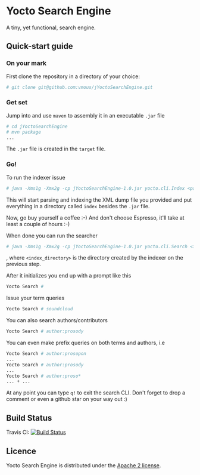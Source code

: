 # Yocto Search Engine

A tiny, yet functional, search engine.

## Quick-start guide

### On your mark
First clone the repository in a directory of your choice:
```sh
# git clone git@github.com:vmous/jYoctoSearchEngine.git
```

### Get set
Jump into and use `maven` to assembly it in an executable `.jar` file
```sh
# cd jYoctoSearchEngine
# mvn package
...
```

The `.jar` file is created in the `target` file.

### Go!
To run the indexer issue
```sh
# java -Xms1g -Xmx2g -cp jYoctoSearchEngine-1.0.jar yocto.cli.Index <path_to_XML_dump>
```

This will start parsing and indexing the XML dump file you provided and put everything in a directory called `index` besides the `.jar` file.

Now, go buy yourself a coffee :-) And don't choose Espresso, it'll take at least a couple of hours :-)

When done you can run the searcher
```sh
# java -Xms1g -Xmx2g -cp jYoctoSearchEngine-1.0.jar yocto.cli.Search <index_directory>
```
, where `<index_directory>` is the directory created by the indexer on the previous step.

After it initializes you end up with a prompt like this
```sh
Yocto Search #
```  

Issue your term queries
```sh
Yocto Search # soundcloud
```

You can also search authors/contributors
```sh
Yocto Search # author:prosody
```

You can even make prefix queries on both terms and authors, i.e
```sh
Yocto Search # author:prosopon
...
Yocto Search # author:prosody
...
Yocto Search # author:proso*
... + ...
```

At any point you can type `q!` to exit the search CLI. Don't forget to drop a comment or even a github star on your way out :)

## Build Status

Travis CI: [![Build Status](https://travis-ci.org/vmous/jYoctoSearchEngine.png?branch=master)](https://travis-ci.org/vmous/jYoctoSearchEngine)

## Licence

Yocto Search Engine is distributed under the [Apache 2 license](http://www.apache.org/licenses/LICENSE-2.0).
